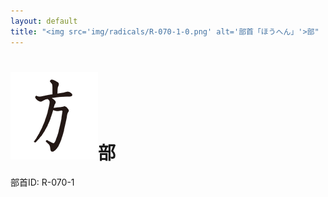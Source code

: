```yaml
---
layout: default
title: "<img src='img/radicals/R-070-1-0.png' alt='部首「ほうへん」'>部"  # glyphをタイトルに使用
---
```


# <img src='img/radicals/R-070-1-0.png' alt='部首「ほうへん」'>部
部首ID: R-070-1
